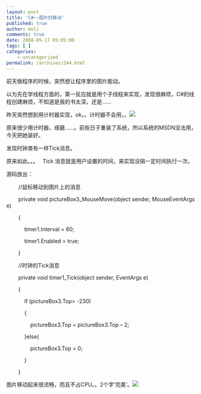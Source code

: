 ```yaml
---
layout: post
title: 'C#——图片的移动'
published: true
author: moli
comments: true
date: 2008-05-17 05:05:00
tags: [ ]
categories:
    - uncategorized
permalink: /archives/244.html
---
```

前天做程序的时候，突然想让程序里的图片能动。

以为先在学线程方面的，第一反应就是用个子线程来实现，发现很麻烦，C#的线程创建麻烦，不知道是我的书太深，还是……

昨天突然想到用计时器实现，ok。。计时器不会用。。![][1]

原来很少用计时器，琢磨……。前些日子重装了系统，所以系统的MSDN没法用，今天把她装好。

发现时钟类有一样Tick消息。

原来如此。。。&nbsp;&nbsp; Tick 消息就是用户设置的时间，来实现没隔一定时间执行一次。

源码放出：


  &nbsp;&nbsp;&nbsp;&nbsp;&nbsp;&nbsp;&nbsp; //鼠标移动到图片上的消息



  &nbsp;&nbsp;&nbsp;&nbsp;&nbsp;&nbsp;&nbsp; private void pictureBox3_MouseMove(object sender, MouseEventArgs e)



  &nbsp;&nbsp;&nbsp;&nbsp;&nbsp;&nbsp;&nbsp; {



  &nbsp;&nbsp;&nbsp;&nbsp;&nbsp;&nbsp;&nbsp;&nbsp;&nbsp;&nbsp;&nbsp; timer1.Interval = 60;



  &nbsp;&nbsp;&nbsp;&nbsp;&nbsp;&nbsp;&nbsp;&nbsp;&nbsp;&nbsp;&nbsp; timer1.Enabled = true;



  &nbsp;&nbsp;&nbsp;&nbsp;&nbsp;&nbsp;&nbsp; }



  &nbsp;&nbsp;&nbsp;&nbsp;&nbsp;&nbsp;&nbsp; //时钟的Tick消息



  &nbsp;&nbsp;&nbsp;&nbsp;&nbsp;&nbsp;&nbsp; private void timer1_Tick(object sender, EventArgs e)



  &nbsp;&nbsp;&nbsp;&nbsp;&nbsp;&nbsp;&nbsp; {



  &nbsp;&nbsp;&nbsp;&nbsp;&nbsp;&nbsp;&nbsp;&nbsp;&nbsp;&nbsp;&nbsp; if (pictureBox3.Top> -230)



  &nbsp;&nbsp;&nbsp;&nbsp;&nbsp;&nbsp;&nbsp;&nbsp;&nbsp;&nbsp;&nbsp; {



  &nbsp;&nbsp;&nbsp;&nbsp;&nbsp;&nbsp;&nbsp;&nbsp;&nbsp;&nbsp;&nbsp;&nbsp;&nbsp;&nbsp;&nbsp; pictureBox3.Top = pictureBox3.Top &#8211; 2;



  &nbsp;&nbsp;&nbsp;&nbsp;&nbsp;&nbsp;&nbsp;&nbsp;&nbsp;&nbsp;&nbsp; }else{



  &nbsp;&nbsp;&nbsp;&nbsp;&nbsp;&nbsp;&nbsp;&nbsp;&nbsp;&nbsp;&nbsp;&nbsp;&nbsp;&nbsp;&nbsp; pictureBox3.Top = 0;



  &nbsp;&nbsp;&nbsp;&nbsp;&nbsp;&nbsp;&nbsp;&nbsp;&nbsp;&nbsp;&nbsp; }



  &nbsp;&nbsp;&nbsp;&nbsp;&nbsp;&nbsp;&nbsp; }


图片移动起来很流畅，而且不占CPU。。2个字&lsquo;完美&rsquo;。![][2]

 [1]: http://img.baidu.com/hi/jd/j_0009.gif
 [2]: http://img.baidu.com/hi/jd/j_0001.gif
